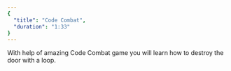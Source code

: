 ```yaml
---
{
  "title": "Code Combat",
  "duration": "1:33"
}
---
```


With help of amazing Code Combat game you will learn how to destroy the door with a loop.
